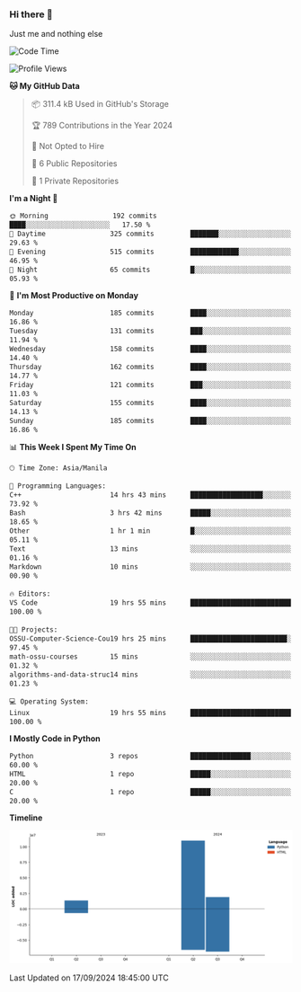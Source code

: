 ### Hi there 👋

Just me and nothing else


<!--START_SECTION:waka-->
![Code Time](http://img.shields.io/badge/Code%20Time-678%20hrs%2034%20mins-blue)

![Profile Views](http://img.shields.io/badge/Profile%20Views-30-blue)

**🐱 My GitHub Data** 

> 📦 311.4 kB Used in GitHub's Storage 
 > 
> 🏆 789 Contributions in the Year 2024
 > 
> 🚫 Not Opted to Hire
 > 
> 📜 6 Public Repositories 
 > 
> 🔑 1 Private Repositories 
 > 
**I'm a Night 🦉** 

```text
🌞 Morning                192 commits         ████░░░░░░░░░░░░░░░░░░░░░   17.50 % 
🌆 Daytime                325 commits         ███████░░░░░░░░░░░░░░░░░░   29.63 % 
🌃 Evening                515 commits         ████████████░░░░░░░░░░░░░   46.95 % 
🌙 Night                  65 commits          █░░░░░░░░░░░░░░░░░░░░░░░░   05.93 % 
```
📅 **I'm Most Productive on Monday** 

```text
Monday                   185 commits         ████░░░░░░░░░░░░░░░░░░░░░   16.86 % 
Tuesday                  131 commits         ███░░░░░░░░░░░░░░░░░░░░░░   11.94 % 
Wednesday                158 commits         ████░░░░░░░░░░░░░░░░░░░░░   14.40 % 
Thursday                 162 commits         ████░░░░░░░░░░░░░░░░░░░░░   14.77 % 
Friday                   121 commits         ███░░░░░░░░░░░░░░░░░░░░░░   11.03 % 
Saturday                 155 commits         ████░░░░░░░░░░░░░░░░░░░░░   14.13 % 
Sunday                   185 commits         ████░░░░░░░░░░░░░░░░░░░░░   16.86 % 
```


📊 **This Week I Spent My Time On** 

```text
🕑︎ Time Zone: Asia/Manila

💬 Programming Languages: 
C++                      14 hrs 43 mins      ██████████████████░░░░░░░   73.92 % 
Bash                     3 hrs 42 mins       █████░░░░░░░░░░░░░░░░░░░░   18.65 % 
Other                    1 hr 1 min          █░░░░░░░░░░░░░░░░░░░░░░░░   05.11 % 
Text                     13 mins             ░░░░░░░░░░░░░░░░░░░░░░░░░   01.16 % 
Markdown                 10 mins             ░░░░░░░░░░░░░░░░░░░░░░░░░   00.90 % 

🔥 Editors: 
VS Code                  19 hrs 55 mins      █████████████████████████   100.00 % 

🐱‍💻 Projects: 
OSSU-Computer-Science-Cou19 hrs 25 mins      ████████████████████████░   97.45 % 
math-ossu-courses        15 mins             ░░░░░░░░░░░░░░░░░░░░░░░░░   01.32 % 
algorithms-and-data-struc14 mins             ░░░░░░░░░░░░░░░░░░░░░░░░░   01.23 % 

💻 Operating System: 
Linux                    19 hrs 55 mins      █████████████████████████   100.00 % 
```

**I Mostly Code in Python** 

```text
Python                   3 repos             ███████████████░░░░░░░░░░   60.00 % 
HTML                     1 repo              █████░░░░░░░░░░░░░░░░░░░░   20.00 % 
C                        1 repo              █████░░░░░░░░░░░░░░░░░░░░   20.00 % 
```



**Timeline**

![Lines of Code chart](https://raw.githubusercontent.com/brutist/brutist/main/assets/bar_graph.png)


 Last Updated on 17/09/2024 18:45:00 UTC
<!--END_SECTION:waka-->
